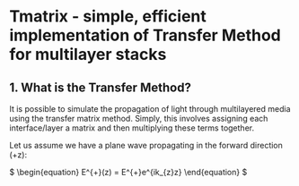 # Tmatrix - simple, efficient implementation of Transfer Method for multilayer stacks

## 1. What is the Transfer Method?

It is possible to simulate the propagation of light through multilayered media using the transfer matrix method. Simply, this involves assigning each interface/layer a matrix and then multiplying these terms together.

Let us assume we have a plane wave propagating in the forward direction (+z):

$
\begin{equation}
E^{+}(z) = E^{+}e^{ik_{z}z}
\end{equation}
$